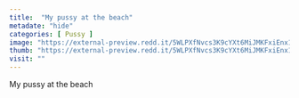 ```yaml
---
title:  "My pussy at the beach"
metadate: "hide"
categories: [ Pussy ]
image: "https://external-preview.redd.it/5WLPXfNvcs3K9cYXt6MiJMKFxiEnx1ZbUnQhNRegfXk.jpg?auto=webp&s=30024005d7b9b5b540b6c1656e4111791ddaa2e0"
thumb: "https://external-preview.redd.it/5WLPXfNvcs3K9cYXt6MiJMKFxiEnx1ZbUnQhNRegfXk.jpg?width=1080&crop=smart&auto=webp&s=a675bef3dd6bf054b672d141d92068f3aecdafa2"
visit: ""
---
```

My pussy at the beach
